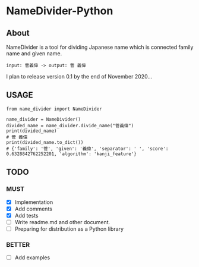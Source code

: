 # NameDivider-Python
## About
NameDivider is a tool for dividing Japanese name which is connected family name and given name.
```
input: 菅義偉 -> output: 菅 義偉
```
I plan to release version 0.1 by the end of November 2020...

## USAGE
```
from name_divider import NameDivider

name_divider = NameDivider()
divided_name = name_divider.divide_name("菅義偉")
print(divided_name)
# 菅 義偉
print(divided_name.to_dict())
# {'family': '菅', 'given': '義偉', 'separator': ' ', 'score': 0.6328842762252201, 'algorithm': 'kanji_feature'}
```

## TODO

### MUST

- [x] Implementation
- [x] Add comments
- [x] Add tests
- [ ] Write readme.md and other document.
- [ ] Preparing for distribution as a Python library

### BETTER

- [ ] Add examples